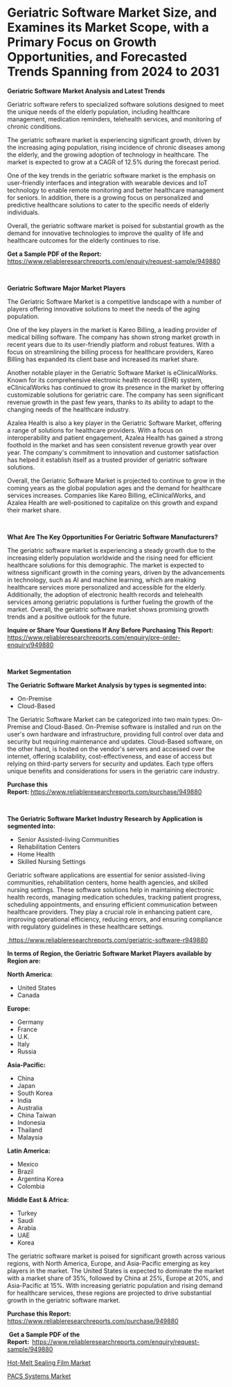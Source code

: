<p><h1>Geriatric Software Market Size, and Examines its Market Scope, with a Primary Focus on Growth Opportunities, and Forecasted Trends Spanning from 2024 to 2031</h1></p><p><strong>Geriatric Software Market Analysis and Latest Trends</strong></p>
<p><p>Geriatric software refers to specialized software solutions designed to meet the unique needs of the elderly population, including healthcare management, medication reminders, telehealth services, and monitoring of chronic conditions.</p><p>The geriatric software market is experiencing significant growth, driven by the increasing aging population, rising incidence of chronic diseases among the elderly, and the growing adoption of technology in healthcare. The market is expected to grow at a CAGR of 12.5% during the forecast period.</p><p>One of the key trends in the geriatric software market is the emphasis on user-friendly interfaces and integration with wearable devices and IoT technology to enable remote monitoring and better healthcare management for seniors. In addition, there is a growing focus on personalized and predictive healthcare solutions to cater to the specific needs of elderly individuals.</p><p>Overall, the geriatric software market is poised for substantial growth as the demand for innovative technologies to improve the quality of life and healthcare outcomes for the elderly continues to rise.</p></p>
<p><strong>Get a Sample PDF of the Report:&nbsp;</strong> <a href="https://www.reliableresearchreports.com/enquiry/request-sample/949880">https://www.reliableresearchreports.com/enquiry/request-sample/949880</a></p>
<p>&nbsp;</p>
<p><strong>Geriatric Software Major Market Players</strong></p>
<p><p>The Geriatric Software Market is a competitive landscape with a number of players offering innovative solutions to meet the needs of the aging population. </p><p>One of the key players in the market is Kareo Billing, a leading provider of medical billing software. The company has shown strong market growth in recent years due to its user-friendly platform and robust features. With a focus on streamlining the billing process for healthcare providers, Kareo Billing has expanded its client base and increased its market share.</p><p>Another notable player in the Geriatric Software Market is eClinicalWorks. Known for its comprehensive electronic health record (EHR) system, eClinicalWorks has continued to grow its presence in the market by offering customizable solutions for geriatric care. The company has seen significant revenue growth in the past few years, thanks to its ability to adapt to the changing needs of the healthcare industry.</p><p>Azalea Health is also a key player in the Geriatric Software Market, offering a range of solutions for healthcare providers. With a focus on interoperability and patient engagement, Azalea Health has gained a strong foothold in the market and has seen consistent revenue growth year over year. The company's commitment to innovation and customer satisfaction has helped it establish itself as a trusted provider of geriatric software solutions.</p><p>Overall, the Geriatric Software Market is projected to continue to grow in the coming years as the global population ages and the demand for healthcare services increases. Companies like Kareo Billing, eClinicalWorks, and Azalea Health are well-positioned to capitalize on this growth and expand their market share.</p></p>
<p>&nbsp;</p>
<p><strong>What Are The Key Opportunities For Geriatric Software Manufacturers?</strong></p>
<p><p>The geriatric software market is experiencing a steady growth due to the increasing elderly population worldwide and the rising need for efficient healthcare solutions for this demographic. The market is expected to witness significant growth in the coming years, driven by the advancements in technology, such as AI and machine learning, which are making healthcare services more personalized and accessible for the elderly. Additionally, the adoption of electronic health records and telehealth services among geriatric populations is further fueling the growth of the market. Overall, the geriatric software market shows promising growth trends and a positive outlook for the future.</p></p>
<p><strong>Inquire or Share Your Questions If Any Before Purchasing This Report:</strong> <a href="https://www.reliableresearchreports.com/enquiry/pre-order-enquiry/949880">https://www.reliableresearchreports.com/enquiry/pre-order-enquiry/949880</a></p>
<p>&nbsp;</p>
<p><strong>Market Segmentation</strong></p>
<p><strong>The Geriatric Software Market Analysis by types is segmented into:</strong></p>
<p><ul><li>On-Premise</li><li>Cloud-Based</li></ul></p>
<p><p>The Geriatric Software Market can be categorized into two main types: On-Premise and Cloud-Based. On-Premise software is installed and run on the user's own hardware and infrastructure, providing full control over data and security but requiring maintenance and updates. Cloud-Based software, on the other hand, is hosted on the vendor's servers and accessed over the internet, offering scalability, cost-effectiveness, and ease of access but relying on third-party servers for security and updates. Each type offers unique benefits and considerations for users in the geriatric care industry.</p></p>
<p><strong>Purchase this Report:&nbsp;</strong><a href="https://www.reliableresearchreports.com/purchase/949880">https://www.reliableresearchreports.com/purchase/949880</a></p>
<p>&nbsp;</p>
<p><strong>The Geriatric Software Market Industry Research by Application is segmented into:</strong></p>
<p><ul><li>Senior Assisted-living Communities</li><li>Rehabilitation Centers</li><li>Home Health</li><li>Skilled Nursing Settings</li></ul></p>
<p><p>Geriatric software applications are essential for senior assisted-living communities, rehabilitation centers, home health agencies, and skilled nursing settings. These software solutions help in maintaining electronic health records, managing medication schedules, tracking patient progress, scheduling appointments, and ensuring efficient communication between healthcare providers. They play a crucial role in enhancing patient care, improving operational efficiency, reducing errors, and ensuring compliance with regulatory guidelines in these healthcare settings.</p></p>
<p><a href="https://www.reliableresearchreports.com/geriatric-software-r949880">&nbsp;https://www.reliableresearchreports.com/geriatric-software-r949880</a></p>
<p><strong>In terms of Region, the Geriatric Software Market Players available by Region are:</strong></p>
<p>
    <p> <strong> North America: </strong>
        <ul>
            <li>United States</li>
            <li>Canada</li>
        </ul>
        </p> 
    <p> <strong> Europe: </strong>
        <ul>
            <li>Germany</li>
            <li>France</li>
            <li>U.K.</li>
            <li>Italy</li>
            <li>Russia</li>
        </ul>
        </p> 
    <p> <strong> Asia-Pacific: </strong>
        <ul>
            <li>China</li>
            <li>Japan</li>
            <li>South Korea</li>
            <li>India</li>
            <li>Australia</li>
            <li>China Taiwan</li>
            <li>Indonesia</li>
            <li>Thailand</li>
            <li>Malaysia</li>
        </ul>
        </p> 
    <p> <strong> Latin America: </strong>
        <ul>
            <li>Mexico</li>
            <li>Brazil</li>
            <li>Argentina Korea</li>
            <li>Colombia</li>
        </ul>
        </p> 
    <p> <strong> Middle East & Africa: </strong>
        <ul>
            <li>Turkey</li>
            <li>Saudi</li>
            <li>Arabia</li>
            <li>UAE</li>
            <li>Korea</li>
        </ul>
    </p>
    </p>
<p><p>The geriatric software market is poised for significant growth across various regions, with North America, Europe, and Asia-Pacific emerging as key players in the market. The United States is expected to dominate the market with a market share of 35%, followed by China at 25%, Europe at 20%, and Asia-Pacific at 15%. With increasing geriatric population and rising demand for healthcare services, these regions are projected to drive substantial growth in the geriatric software market.</p></p>
<p><strong>Purchase this Report: </strong><a href="https://www.reliableresearchreports.com/purchase/949880">https://www.reliableresearchreports.com/purchase/949880</a></p>
<p>&nbsp;<strong>Get a Sample PDF of the Report:&nbsp;&nbsp;</strong><a href="https://www.reliableresearchreports.com/enquiry/request-sample/949880">https://www.reliableresearchreports.com/enquiry/request-sample/949880</a></p>
<p><strong></strong></p>
<p><p><a href="https://spotless-saver-8fd.notion.site/Hot-Melt-Sealing-Film-Market-Share-Evolution-and-Market-Growth-Trends-2024-2031-1fd2dd97a80647e5a66a0809696e72c4">Hot-Melt Sealing Film Market</a></p><p><a href="https://github.com/gdfhhhj/Market-Research-Report-List-4/blob/main/pacs-systems-market.md">PACS Systems Market</a></p></p>